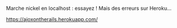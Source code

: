 Marche nickel en localhost : essayez !
Mais des erreurs sur Heroku...

https://ajoxontherails.herokuapp.com/
